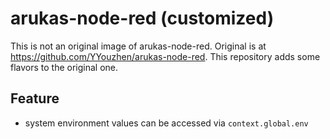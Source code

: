 # arukas-node-red (customized)

This is not an original image of arukas-node-red.
Original is at https://github.com/YYouzhen/arukas-node-red.
This repository adds some flavors to the original one.

## Feature

* system environment values can be accessed via `context.global.env`

